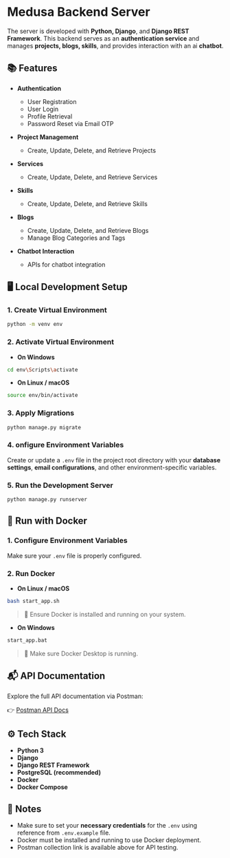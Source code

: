 # Medusa Backend Server

The server is developed with **Python, Django**, and **Django REST Framework**. This backend serves as an **authentication service** and manages **projects, blogs, skills**, and provides interaction with an ai **chatbot**.


## 📚 Features

* **Authentication**

  * User Registration
  * User Login
  * Profile Retrieval
  * Password Reset via Email OTP

* **Project Management**

  * Create, Update, Delete, and Retrieve Projects

* **Services**

  * Create, Update, Delete, and Retrieve Services

* **Skills**

  * Create, Update, Delete, and Retrieve Skills

* **Blogs**

  * Create, Update, Delete, and Retrieve Blogs
  * Manage Blog Categories and Tags

* **Chatbot Interaction**

  * APIs for chatbot integration


## 🖥️ Local Development Setup

### 1. Create Virtual Environment

```bash
python -m venv env
```

### 2. Activate Virtual Environment

* **On Windows**

```bash
cd env\Scripts\activate
```

* **On Linux / macOS**

```bash
source env/bin/activate
```

### 3. Apply Migrations

```bash
python manage.py migrate
```

### 4. onfigure Environment Variables

Create or update a `.env` file in the project root directory with your **database settings**, **email configurations**, and other environment-specific variables.

### 5. Run the Development Server

```bash
python manage.py runserver
```


## 🐳 Run with Docker

### 1. Configure Environment Variables

Make sure your `.env` file is properly configured.

### 2. Run Docker

* **On Linux / macOS**

```bash
bash start_app.sh
```

> 📌 Ensure Docker is installed and running on your system.

* **On Windows**

```bash
start_app.bat
```

> 📌 Make sure Docker Desktop is running.


## 📬 API Documentation

Explore the full API documentation via Postman:

👉 [Postman API Docs](https://documenter.getpostman.com/view/36267101/2sB2qZDh2w)


## ⚙️ Tech Stack

* **Python 3**
* **Django**
* **Django REST Framework**
* **PostgreSQL (recommended)**
* **Docker**
* **Docker Compose**


## 📌 Notes

* Make sure to set your **necessary credentials** for the `.env` using reference from `.env.example` file.
* Docker must be installed and running to use Docker deployment.
* Postman collection link is available above for API testing.
